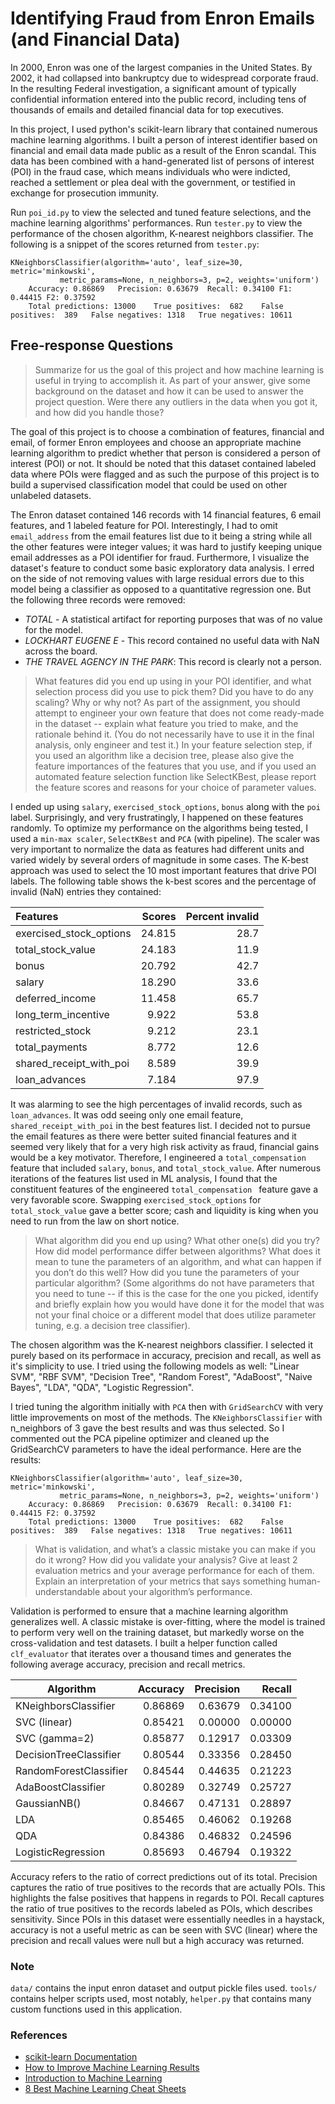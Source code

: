 # Identifying Fraud from Enron Emails (and Financial Data)

In 2000, Enron was one of the largest companies in the United States. By 2002, it had collapsed into bankruptcy due to widespread corporate fraud. In the resulting Federal investigation, a significant amount of typically confidential information entered into the public record, including tens of thousands of emails and detailed financial data for top executives. 

In this project, I used python's scikit-learn library that contained numerous machine learning algorithms. I built a person of interest identifier based on financial and email data made public as a result of the Enron scandal. This data has been combined with a hand-generated list of persons of interest (POI) in the fraud case, which means individuals who were indicted, reached a settlement or plea deal with the government, or testified in exchange for prosecution immunity. 

Run `poi_id.py` to view the selected and tuned feature selections, and the machine learning algorithms' performances. Run `tester.py` to view the performance of the chosen algorithm, K-nearest neighbors classifier. The following is a snippet of the scores returned from `tester.py`:

```
KNeighborsClassifier(algorithm='auto', leaf_size=30, metric='minkowski',
           metric_params=None, n_neighbors=3, p=2, weights='uniform')
	Accuracy: 0.86869	Precision: 0.63679	Recall: 0.34100	F1: 0.44415	F2: 0.37592
	Total predictions: 13000	True positives:  682	False positives:  389	False negatives: 1318	True negatives: 10611
```


## Free-response Questions

>Summarize for us the goal of this project and how machine learning is useful in trying to accomplish it. As part of your answer, give some background on the dataset and how it can be used to answer the project question. Were there any outliers in the data when you got it, and how did you handle those? 

The goal of this project is to choose a combination of features, financial and email, of former Enron employees and choose an appropriate machine learning algorithm to predict whether that person is considered a person of interest (POI) or not. It should be noted that this dataset contained labeled data where POIs were flagged and as such the purpose of this project is to build a supervised classification model that could be used on other unlabeled datasets.

The Enron dataset contained 146 records with 14 financial features, 6 email features, and 1 labeled feature for POI. Interestingly, I had to omit `email_address` from the email features list due to it being a string while all the other features were integer values; it was hard to justify keeping unique email addresses as a POI identifier for fraud. Furthermore, I visualize the dataset's feature to conduct some basic exploratory data analysis. I erred on the side of not removing values with large residual errors due to this model being a classifier as opposed to a quantitative regression one. But the following three records were removed:

- *TOTAL* - A statistical artifact for reporting purposes that was of no value for the model.
- *LOCKHART EUGENE E* - This record contained no useful data with NaN across the board.
- *THE TRAVEL AGENCY IN THE PARK*: This record is clearly not a person.


>What features did you end up using in your POI identifier, and what selection process did you use to pick them? Did you have to do any scaling? Why or why not? As part of the assignment, you should attempt to engineer your own feature that does not come ready-made in the dataset -- explain what feature you tried to make, and the rationale behind it. (You do not necessarily have to use it in the final analysis, only engineer and test it.) In your feature selection step, if you used an algorithm like a decision tree, please also give the feature importances of the features that you use, and if you used an automated feature selection function like SelectKBest, please report the feature scores and reasons for your choice of parameter values.  

I ended up using `salary`, `exercised_stock_options`, `bonus` along with the `poi` label. Surprisingly, and very frustratingly, I happened on these features randomly. To optimize my performance on the algorithms being tested, I used a `min-max scaler`, `SelectKBest` and `PCA` (with pipeline). The scaler was very important to normalize the data as features had different units and varied widely by several orders of magnitude in some cases. The K-best approach was used to select the 10 most important features that drive POI labels. The following table shows the k-best scores and the percentage of invalid (NaN) entries they contained:

| Features                | Scores | Percent invalid |
| :---------------------- | -----: | --------------: |
| exercised_stock_options | 24.815 |            28.7 |
| total_stock_value       | 24.183 |            11.9 |
| bonus                   | 20.792 |            42.7 |
| salary                  | 18.290 |            33.6 |
| deferred_income         | 11.458 |            65.7 |
| long_term_incentive     |  9.922 |            53.8 |
| restricted_stock        |  9.212 |            23.1 |
| total_payments          |  8.772 |            12.6 |
| shared_receipt_with_poi |  8.589 |            39.9 |
| loan_advances           |  7.184 |            97.9 |

It was alarming to see the high percentages of invalid records, such as `loan_advances`. It was odd seeing only one email feature, `shared_receipt_with_poi` in the best features list. I decided not to pursue the email features as there were better suited financial features and it seemed very likely that for a very high risk activity as fraud, financial gains would be a key motivator. Therefore, I engineered a `total_compensation` feature that included `salary`, `bonus`, and `total_stock_value`. After numerous iterations of the features list used in ML analysis, I found that the constituent features of the engineered `total_compensation ` feature gave a very favorable score. Swapping `exercised_stock_options` for `total_stock_value` gave a better score; cash and liquidity is king when you need to run from the law on short notice.


>What algorithm did you end up using? What other one(s) did you try? How did model performance differ between algorithms? What does it mean to tune the parameters of an algorithm, and what can happen if you don’t do this well?  How did you tune the parameters of your particular algorithm? (Some algorithms do not have parameters that you need to tune -- if this is the case for the one you picked, identify and briefly explain how you would have done it for the model that was not your final choice or a different model that does utilize parameter tuning, e.g. a decision tree classifier).

The chosen algorithm was the K-nearest neighbors classifier. I selected it purely based on its performace in accuracy, precision and recall, as well as it's simplicity to use. I tried using the following models as well: "Linear SVM", "RBF SVM", "Decision Tree", "Random Forest", "AdaBoost", "Naive Bayes", "LDA", "QDA", "Logistic Regression".

I tried tuning the algorithm initially with `PCA` then with `GridSearchCV` with very little improvements on most of the methods. The `KNeighborsClassifier` with n_neighbors of 3 gave the best results and was thus selected. So I commented out the PCA pipeline optimizer and cleaned up the GridSearchCV parameters to have the ideal performance. Here are the results:

```
KNeighborsClassifier(algorithm='auto', leaf_size=30, metric='minkowski',
           metric_params=None, n_neighbors=3, p=2, weights='uniform')
	Accuracy: 0.86869	Precision: 0.63679	Recall: 0.34100	F1: 0.44415	F2: 0.37592
	Total predictions: 13000	True positives:  682	False positives:  389	False negatives: 1318	True negatives: 10611
```


>What is validation, and what’s a classic mistake you can make if you do it wrong? How did you validate your analysis? Give at least 2 evaluation metrics and your average performance for each of them.  Explain an interpretation of your metrics that says something human-understandable about your algorithm’s performance. 

Validation is performed to ensure that a machine learning algorithm generalizes well.  A classic mistake is over-fitting, where the model is trained to perform very well on the training dataset, but markedly worse on the cross-validation and test datasets. I built a helper function called `clf_evaluator` that iterates over a thousand times and generates the following average accuracy, precision and recall metrics.

| Algorithm              | Accuracy | Precision | Recall  |
|------------------------|---------:|----------:|--------:|
| KNeighborsClassifier   | 0.86869  | 0.63679   | 0.34100 |
| SVC (linear)           | 0.85421  | 0.00000   | 0.00000 |
| SVC (gamma=2)          | 0.85877  | 0.12917   | 0.03309 |
| DecisionTreeClassifier | 0.80544  | 0.33356   | 0.28450 |
| RandomForestClassifier | 0.84544  | 0.44635   | 0.21223 |
| AdaBoostClassifier     | 0.80289  | 0.32749   | 0.25727 |
| GaussianNB()           | 0.84667  | 0.47131   | 0.28897 |
| LDA                    | 0.85465  | 0.46062   | 0.19268 |
| QDA                    | 0.84386  | 0.46832   | 0.24596 |
| LogisticRegression     | 0.85693  | 0.46794   | 0.19322 |

Accuracy refers to the ratio of correct predictions out of its total. Precision captures the ratio of true positives to the records that are actually POIs. This highlights the false positives that happens in regards to POI. Recall captures the ratio of true positives to the records labeled as POIs, which describes sensitivity. Since POIs in this dataset were essentially needles in a haystack, accuracy is not a useful metric as can be seen with SVC (linear) where the precision and recall values were null but a high accuracy was returned.


### Note

`data/` contains the input enron dataset and output pickle files used. `tools/` contains helper scripts used, most notably, `helper.py` that contains many custom functions used in this application.


### References

- [scikit-learn Documentation](http://scikit-learn.org/stable/documentation.html)
- [How to Improve Machine Learning Results](http://machinelearningmastery.com/how-to-improve-machine-learning-results/)
- [Introduction to Machine Learning](http://alex.smola.org/drafts/thebook.pdf)
- [8 Best Machine Learning Cheat Sheets](http://designimag.com/2015/06/best-machine-learning-cheat-sheets/)